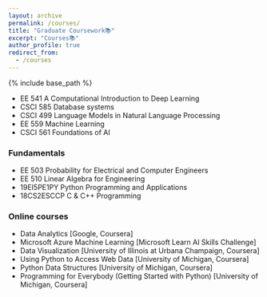 ```yaml
---
layout: archive
permalink: /courses/
title: "Graduate Coursework📚"
excerpt: "Courses📚"
author_profile: true
redirect_from: 
  - /courses
---
```

{% include base_path %}
<!-- Graduate Coursework:  -->

* EE 541   A Computational Introduction to Deep Learning
* CSCI 585 Database systems
* CSCI 499 Language Models in Natural Language Processing
* EE 559   Machine Learning
* CSCI 561 Foundations of AI

### Fundamentals
* EE 503  Probability for Electrical and Computer Engineers
* EE 510  Linear Algebra for Engineering
* 19EI5PE1PY Python Programming and Applications
* 18CS2ESCCP C & C++ Programming


### Online courses
* Data Analytics [Google, Coursera] 
* Microsoft Azure Machine Learning [Microsoft Learn AI Skills Challenge]
* Data Visualization [University of Illinois at Urbana Champaign, Coursera]
* Using Python to Access Web Data [University of Michigan, Coursera]
* Python Data Structures [University of Michigan, Coursera]
* Programming for Everybody (Getting Started with Python) [University of Michigan, Coursera]




